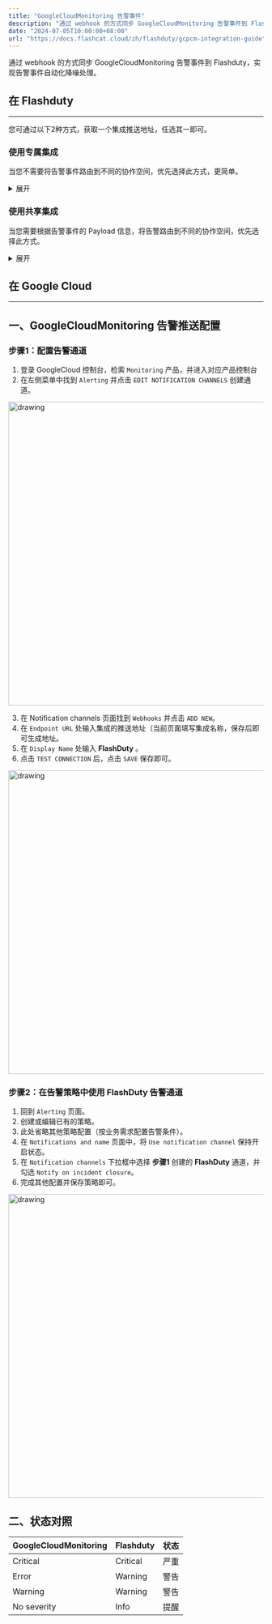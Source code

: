 ```yaml
---
title: "GoogleCloudMonitoring 告警事件"
description: "通过 webhook 的方式同步 GoogleCloudMonitoring 告警事件到 Flashduty，实现告警事件自动化降噪处理"
date: "2024-07-05T10:00:00+08:00"
url: "https://docs.flashcat.cloud/zh/flashduty/gcpcm-integration-guide"
---
```


通过 webhook 的方式同步 GoogleCloudMonitoring 告警事件到 Flashduty，实现告警事件自动化降噪处理。

<div class="hide">

## 在 Flashduty
---
您可通过以下2种方式，获取一个集成推送地址，任选其一即可。

### 使用专属集成

当您不需要将告警事件路由到不同的协作空间，优先选择此方式，更简单。

<details>
  <summary>展开</summary>
  
  1. 进入 Flashduty 控制台，选择 **协作空间**，进入某个空间的详情页面
  2. 选择 **集成数据** tab，点击 **添加一个集成**，进入添加集成页面
  3. 选择 **GCP 云监控** 集成，点击 **保存**，生成卡片。
  4. 点击生成的卡片，可以查看到 **推送地址**，复制备用，完成。
  
    
</details>

### 使用共享集成

当您需要根据告警事件的 Payload 信息，将告警路由到不同的协作空间，优先选择此方式。

<details>
  <summary>展开</summary>
  
  1. 进入 Flashduty 控制台，选择 **集成中心=>告警事件**，进入集成选择页面。
  2. 选择 **GCP 云监控** 集成：
        - **集成名称**：为当前集成定义一个名称。
  3. 配置默认路由，并选择对应的协作空间（集成创建后可以前往 `路由` 进行更多路由规则的配置）。
  4. 点击 **保存** 后，复制当前页面的新生成的 **推送地址** 备用。
  5. 完成。
    
</details>

</div>

## 在 Google Cloud
---

<div class="md-block">

## 一、GoogleCloudMonitoring 告警推送配置

### 步骤1：配置告警通道
1. 登录 GoogleCloud 控制台，检索 `Monitoring` 产品，并进入对应产品控制台
2. 在左侧菜单中找到 `Alerting` 并点击 `EDIT NOTIFICATION CHANNELS` 创建通道。

<img alt="drawing" width="600" src="https://download.flashcat.cloud/flashduty/doc/google-cm-1.png" />

3. 在 Notification channels 页面找到 `Webhooks` 并点击 `ADD NEW`。
4. 在 `Endpoint URL` 处输入集成的推送地址（当前页面填写集成名称，保存后即可生成地址。
5. 在 `Display Name` 处输入 **FlashDuty** 。
6. 点击 `TEST CONNECTION` 后，点击 `SAVE` 保存即可。

<img alt="drawing" width="600" src="https://download.flashcat.cloud/flashduty/doc/google-cm-2.png" />

### 步骤2：在告警策略中使用 FlashDuty 告警通道

1. 回到 `Alerting` 页面。
2. 创建或编辑已有的策略。
3. 此处省略其他策略配置（按业务需求配置告警条件）。
4. 在 `Notifications and name` 页面中，将 `Use notification channel` 保持开启状态。
5. 在 `Notification channels` 下拉框中选择 **步骤1** 创建的 **FlashDuty** 通道，并勾选 `Notify on incident closure`。
6. 完成其他配置并保存策略即可。

<img alt="drawing" width="600" src="https://download.flashcat.cloud/flashduty/doc/google-cm-3.png" />

</div>


## 二、状态对照

<div class="md-block">
  
|GoogleCloudMonitoring| Flashduty|状态|
|---|---|---|
|Critical|Critical|严重|
|Error|Warning|警告|
|Warning|Warning|警告|
|No severity|Info|提醒|

</div>
